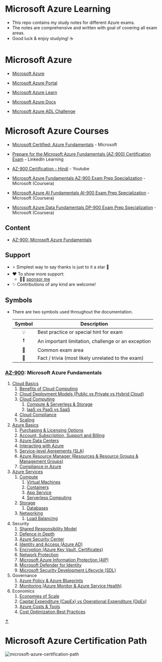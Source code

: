 # Microsoft Azure Learning

<!-- [![Quality checks status](https://github.com/undergroundwires/Azure-in-bullet-points/workflows/Quality%20checks/badge.svg)](https://github.com/undergroundwires/Azure-in-bullet-points/actions)
[![GitHub sponsors](https://undergroundwires.dev/img/badges/donate/flat.svg)](https://undergroundwires.dev/donate?project=Azure-in-bullet-points) -->

- This repo contains my study notes for different Azure exams.
- The notes are comprehensive and written with goal of covering all exam areas.
  <!-- - I passed all of the exams with these notes. -->
- Good luck & enjoy studying! ☕

# Microsoft Azure

- [Microsoft Azure](https://azure.microsoft.com/en-in/)

- [Microsoft Azure Portal](https://portal.azure.com/)

- [Microsoft Azure Learn](https://docs.microsoft.com/en-us/training/azure/)

- [Microsoft Azure Docs](https://docs.microsoft.com/en-us/azure/?product=popular)

- [Microsoft Azure ADL Challenge](https://adlchallenge.in/)

<!--* [Cloud Computing and Development]() - Yatharth Chauhan (UAceIt) (email address *required*)-->

# Microsoft Azure Courses

- [Microsoft Certified: Azure Fundamentals](https://docs.microsoft.com/en-us/learn/certifications/azure-fundamentals/) - Microsoft

- [Prepare for the Microsoft Azure Fundamentals (AZ-900) Certification Exam](https://www.linkedin.com/learning/paths/prepare-for-the-microsoft-azure-fundamentals-az-900-certification-exam) - LinkedIn Learning

- [AZ-900 Certification - Hindi](https://www.youtube.com/watch?v=aC3h0VOQWaw&list=PL_uXPmmIx2EkNVBOcUsFK8WA594UbIuZR) - Youtube

- [Microsoft Azure Fundamentals AZ-900 Exam Prep Specialization](https://www.coursera.org/specializations/microsoft-azure-fundamentals-az-900?) - Microsoft (Coursera)

- [Microsoft Azure AI Fundamentals AI-900 Exam Prep Specialization](https://www.coursera.org/specializations/microsoft-azure-ai-900-ai-fundamentals) - Microsoft (Coursera)

- [Microsoft Azure Data Fundamentals DP-900 Exam Prep Specialization](https://www.coursera.org/specializations/microsoft-azure-dp-900-data-fundamentals) - Microsoft (Coursera)

<!-- - [Microsoft Azure Training Playlist](https://www.youtube.com/playlist?list=PL9ooVrP1hQOHdFketT6JzY-71nBgIu-n0) - Edureka

- [Cloud Computing Full Course In 11 Hours \| Cloud Computing Tutorial For Beginners](https://www.youtube.com/watch?v=2LaAJq1lB1Q) - Edureka

- [Microsoft Azure Fundamentals Certification (AZ-900) Full Course | Azure Online Training | Edureka | Azure Tutorial For Beginners | Edureka](https://www.youtube.com/watch?v=wK3U7xSt31M&t=11939s) - Edureka -->

## Content

<!-- no toc -->

- [AZ-900: Microsoft Azure Fundamentals](#az-900-microsoft-azure-fundamentals)
<!-- - [AZ-104: Microsoft Azure Administrator](#az-104-microsoft-azure-administrator)
- [AZ-303: Microsoft Azure Architect Technologies](#az-303-microsoft-azure-architect-technologies)
- [AZ-304: Microsoft Azure Architect Design](#az-304-microsoft-azure-architect-design)
- [AZ-400: Designing and Implementing Microsoft DevOps Solutions](#az-400-designing-and-implementing-microsoft-devops-solutions) -->

## Support

- ⭐️ Simplest way to say thanks is just to it a star 🤩
- ❤️ To show more support:
  <!-- - ☕️ [buy me a coffee]() -->
  - 👏🏿 [sponsor me](https://github.com/sponsors/YatharthChauhan2362)
  <!-- - 🎈 [donate using another way]() -->
- ✨ Contributions of any kind are welcome!

## Symbols

- There are two symbols used throughout the documentation.

  | Symbol | Description                                        |
  | :----: | -------------------------------------------------- |
  |   💡   | Best practice or special hint for exam             |
  |   ❗   | An important limitation, challenge or an exception |
  |   📝   | Common exam area                                   |
  |   🤗   | Fact / trivia (most likely unrelated to the exam)  |

### [AZ-900](https://docs.microsoft.com/en-us/learn/certifications/exams/az-900): Microsoft Azure Fundamentals

1. [Cloud Basics](./AZ-900%20Microsoft%20Azure%20Fundamentals/1.%20Cloud%20Basics.md)
   1. [Benefits of Cloud Computing](./AZ-900%20Microsoft%20Azure%20Fundamentals/1.1.%20Benefits%20of%20Cloud%20Computing.md)
   2. [Cloud Deployment Models (Public vs Private vs Hybrid Cloud)](<./AZ-900%20Microsoft%20Azure%20Fundamentals/1.2.%20Cloud%20Deployment%20Models%20(Public%20vs%20Private%20vs%20Hybrid%20Cloud).md>)
   3. [Cloud Computing](https://github.com/YatharthChauhan2362/Microsoft-Azure-Learning/blob/main/AZ-900%20Microsoft%20Azure%20Fundamentals/1.3.1.%20Compute%20%26%20Serverless%20%26%20Storage.md)
      <!-- 3. Cloud Computing -->
      1. [Compute & Serverless & Storage](./AZ-900%20Microsoft%20Azure%20Fundamentals/1.3.1.%20Compute%20&%20Serverless%20&%20Storage.md)
      2. [IaaS vs PaaS vs SaaS](./AZ-900%20Microsoft%20Azure%20Fundamentals/1.3.2.%20IaaS%20vs%20PaaS%20vs%20SaaS.md)
   4. [Cloud Compliance](./AZ-900%20Microsoft%20Azure%20Fundamentals/1.4.%20Cloud%20Compliance.md)
   5. [Scaling](./AZ-900%20Microsoft%20Azure%20Fundamentals/1.5.%20Scaling.md)
2. [Azure Basics](./AZ-900%20Microsoft%20Azure%20Fundamentals/2.%20Azure%20Basics.md)
   1. [Purchasing & Licensing Options](./AZ-900%20Microsoft%20Azure%20Fundamentals/2.1.%20Purchasing%20&%20Licensing%20Options.md)
   2. [Account, Subscription, Support and Billing](./AZ-900%20Microsoft%20Azure%20Fundamentals/2.2.%20Azure%20Account,%20Subscription,%20Support%20and%20Billing.md)
   3. [Azure Data Centers](./AZ-900%20Microsoft%20Azure%20Fundamentals/2.3.%20Azure%20Data%20Centers.md)
   4. [Interacting with Azure](./AZ-900%20Microsoft%20Azure%20Fundamentals/2.4.%20Interacting%20with%20Azure.md)
   5. [Service-level Agreements (SLA)](<./AZ-900%20Microsoft%20Azure%20Fundamentals/2.5.%20Service-level%20Agreements%20(SLA).md>)
   6. [Azure Resource Manager (Resources & Resource Groups & Management Groups)](<./AZ-900%20Microsoft%20Azure%20Fundamentals/2.6.%20Azure%20Resource%20Manager%20(Resources%20&%20Resource%20Groups%20&%20Management%20Groups).md>)
   7. [Compliance in Azure](./AZ-900%20Microsoft%20Azure%20Fundamentals/2.7.%20Compliance%20in%20Azure.md)
3. [Azure Services](./AZ-900%20Microsoft%20Azure%20Fundamentals/3.%20Azure%20Services.md)
   1. [Compute](./AZ-900%20Microsoft%20Azure%20Fundamentals/3.1.%20Compute.md)
      1. [Virtual Machines](./AZ-900%20Microsoft%20Azure%20Fundamentals/3.1.1.%20Virtual%20Machines.md)
      2. [Containers](./AZ-900%20Microsoft%20Azure%20Fundamentals/3.1.2.%20Containers.md)
      3. [App Service](./AZ-900%20Microsoft%20Azure%20Fundamentals/3.1.3.%20App%20Service.md)
      4. [Serverless Computing](./AZ-900%20Microsoft%20Azure%20Fundamentals/3.1.4.%20Serverless%20Computing.md)
   2. [Storage](./AZ-900%20Microsoft%20Azure%20Fundamentals/3.2.%20Storage.md)
      1. [Databases](./AZ-900%20Microsoft%20Azure%20Fundamentals/3.2.1.%20Databases.md)
   3. [Networking](./AZ-900%20Microsoft%20Azure%20Fundamentals/3.3.%20Networking.md)
      1. [Load Balancing](./AZ-900%20Microsoft%20Azure%20Fundamentals/3.3.1.%20Load%20Balancing.md)
4. Security
   1. [Shared Responsibility Model](./AZ-900%20Microsoft%20Azure%20Fundamentals/4.1.%20Shared%20Responsibility%20Model.md)
   2. [Defence in Depth](./AZ-900%20Microsoft%20Azure%20Fundamentals/4.2.%20Defence%20in%20Depth.md)
   3. [Azure Security Center](./AZ-900%20Microsoft%20Azure%20Fundamentals/4.3.%20Azure%20Security%20Center.md)
   4. [Identity and Access (Azure AD)](<./AZ-900%20Microsoft%20Azure%20Fundamentals/4.4.%20Identity%20and%20Access%20(Azure%20AD).md>)
   5. [Encryption (Azure Key Vault, Certificates)](<./AZ-900%20Microsoft%20Azure%20Fundamentals/4.5.%20Encryption%20(Azure%20Key%20Vault,%20Certificates).md>)
   6. [Network Protection](./AZ-900%20Microsoft%20Azure%20Fundamentals/4.6.%20Network%20Protection.md)
   7. [Microsoft Azure Information Protection (AIP)](<./AZ-900%20Microsoft%20Azure%20Fundamentals/4.7.%20Microsoft%20Azure%20Information%20Protection%20(AIP).md>)
   8. [Microsoft Defender for Identity](./AZ-900%20Microsoft%20Azure%20Fundamentals/../AZ-900%20Microsoft%20Azure%20Fundamentals/4.8.%20Microsoft%20Defender%20for%20Identity.md)
   9. [Microsoft Security Development Lifecycle (SDL)](<./AZ-900%20Microsoft%20Azure%20Fundamentals/4.9.%20Microsoft%20Security%20Development%20Lifecycle%20(SDL).md>)
5. Governance
   1. [Azure Policy & Azure Blueprints](./AZ-900%20Microsoft%20Azure%20Fundamentals/5.1.%20Azure%20Policy%20&%20Azure%20Blueprints.md)
   2. [Monitoring (Azure Monitor & Azure Service Health)](<./AZ-900%20Microsoft%20Azure%20Fundamentals/5.2.%20Monitoring%20(Azure%20Monitor%20&%20Azure%20Service%20Health).md>)
6. Economics
   1. [Economies of Scale](./AZ-900%20Microsoft%20Azure%20Fundamentals/6.1.%20Economies%20of%20Scale.md)
   2. [Capital Expenditure (CapEx) vs Operational Expenditure (OpEx)](<./AZ-900%20Microsoft%20Azure%20Fundamentals/6.2.%20Capital%20Expenditure%20(CapEx)%20vs%20Operational%20Expenditure%20(OpEx).md>)
   3. [Azure Costs & Tools](./AZ-900%20Microsoft%20Azure%20Fundamentals/6.3.%20Azure%20Costs%20&%20Tools.md)
   4. [Cost Optimization Best Practices](./AZ-900%20Microsoft%20Azure%20Fundamentals/6.4.%20Cost%20Optimization%20Best%20Practices.md)

[↑](#content)

<!-- ### [AZ-104](https://docs.microsoft.com/en-us/learn/certifications/exams/az-104): Microsoft Azure Administrator

1. Management
   1. [Azure Cloud Shell](AZ-104%20Microsoft%20Azure%20Administrator/1.1.%20Management%20-%20Azure%20Cloud%20Shell.md)
   2. [Resources & Costs](AZ-104%20Microsoft%20Azure%20Administrator/1.2.%20Management%20-%20Resources%20&%20Costs.md)
   3. [Resource Groups](AZ-104%20Microsoft%20Azure%20Administrator/1.3.%20Management%20-%20Resource%20Groups.md)
2. Governance
   1. [Roles](AZ-104%20Microsoft%20Azure%20Administrator/2.1.%20Governance%20-%20Roles.md)
   2. [Azure AD](AZ-104%20Microsoft%20Azure%20Administrator/2.2.%20Governance%20-%20Azure%20AD.md)
      1. [Entities](AZ-104%20Microsoft%20Azure%20Administrator/2.2.1.%20Governance%20-%20Azure%20AD%20-%20Entities.md)
      2. [Hybrid identities](AZ-104%20Microsoft%20Azure%20Administrator/2.2.2.%20Governance%20-%20Azure%20AD%20-%20Hybrid%20Identities.md)
   3. [Azure Policies](AZ-104%20Microsoft%20Azure%20Administrator/2.3.%20Governance%20-%20Azure%20Policies.md)
3. [Monitoring](AZ-104%20Microsoft%20Azure%20Administrator/3.%20Monitoring.md)
   1. [Monitoring costs](AZ-104%20Microsoft%20Azure%20Administrator/3.1.%20Monitoring%20-%20Monitoring%20costs.md)
4. Storage
   1. [Azure Storage](AZ-104%20Microsoft%20Azure%20Administrator/4.1.%20Storage%20-%20Azure%20Storage.md)
      1. [Security](AZ-104%20Microsoft%20Azure%20Administrator/4.1.1.%20Storage%20-%20Azure%20Storage%20-%20Security.md)
      2. [Monitoring](AZ-104%20Microsoft%20Azure%20Administrator/4.1.2.%20Storage%20-%20Azure%20Storage%20-%20Monitoring.md)
   2. [Azure Files](AZ-104%20Microsoft%20Azure%20Administrator/4.2.%20Storage%20-%20Azure%20Files.md)
   3. [Azure Backup](AZ-104%20Microsoft%20Azure%20Administrator/4.3.%20Storage%20-%20Azure%20Backup.md)
5. [Compute - Virtual Machines (VMs)](<AZ-104%20Microsoft%20Azure%20Administrator/5.%20Compute%20-%20Virtual%20machines%20(VMs).md>)
   1. [High Availability](<AZ-104%20Microsoft%20Azure%20Administrator/5.1.%20Compute%20-%20Virtual%20machines%20(VMs)%20-%20High%20Availability.md>)
   2. [Deployment](<AZ-104%20Microsoft%20Azure%20Administrator/5.2%20Compute%20-%20Virtual%20machines%20(VMs)%20-%20Deployment.md>)
   3. [VM Scale Sets (VMMS)](<AZ-104%20Microsoft%20Azure%20Administrator/5.3%20Compute%20-%20Virtual%20machines%20(VMs)%20-%20VM%20Scale%20Sets%20(VMMS).md>)
   4. [Security](<AZ-104%20Microsoft%20Azure%20Administrator/5.4.%20Compute%20-%20Virtual%20machines%20(VMs)%20-%20Security.md>)
   5. [Backups](<AZ-104%20Microsoft%20Azure%20Administrator/5.5.%20Compute%20-%20Virtual%20machines%20(VMs)%20-%20Backups.md>)
6. Networking
   1. [Virtual Network (VNet)](<AZ-104%20Microsoft%20Azure%20Administrator/6.1.%20Networking%20-%20Virtual%20Network%20(VNet).md>)
      1. [Connecting VNets](<AZ-104%20Microsoft%20Azure%20Administrator/6.1.1.%20Networking%20-%20Virtual%20Network%20(VNet)%20-%20Connecting%20VNets.md>)
      2. [DNS & Name Resolution](<AZ-104%20Microsoft%20Azure%20Administrator/6.1.2.%20Networking%20-%20Virtual%20Network%20(VNet)%20-%20DNS%20&%20Name%20Resolution.md>)
   2. [Load Balancers](AZ-104%20Microsoft%20Azure%20Administrator/6.2.%20Networking%20-%20Load%20Balancers.md)

[↑](#content)

### [AZ-303](https://docs.microsoft.com/en-us/learn/certifications/exams/az-303): Microsoft Azure Architect Technologies

1. [Azure basics](AZ-303%20Microsoft%20Azure%20Architect%20Technologies/1.%20Azure%20basics.md)
2. Infrastructure services
   1. [Monitoring](AZ-303%20Microsoft%20Azure%20Architect%20Technologies/2.1.%20Monitoring.md)
   2. [Azure Storage](AZ-303%20Microsoft%20Azure%20Architect%20Technologies/2.2.%20Azure%20Storage.md)
   3. [Azure Content Delivery Network (CDN)](<AZ-303%20Microsoft%20Azure%20Architect%20Technologies/2.3.%20Azure%20Content%20Delivery%20Network%20(CDN).md>)
   4. [Virtual Machines](AZ-303%20Microsoft%20Azure%20Architect%20Technologies/2.4.%20Virtual%20Machines.md)
      1. [Deploy](AZ-303%20Microsoft%20Azure%20Architect%20Technologies/2.4.1.%20Virtual%20Machines%20-%20Deploy.md)
      2. [Azure Backup & Azure Site Recovery & Snapshots](AZ-303%20Microsoft%20Azure%20Architect%20Technologies/2.4.2.%20Virtual%20Machines%20-%20Azure%20Backup%20&%20Azure%20Site%20Recovery%20&%20Snapshots.md)
   5. [Virtual Networks](AZ-303%20Microsoft%20Azure%20Architect%20Technologies/2.5.%20Virtual%20Networks.md)
      1. [Virtual Network Connectivity](AZ-303%20Microsoft%20Azure%20Architect%20Technologies/2.5.1.%20Virtual%20Networks%20-%20Virtual%20Network%20Connectivity.md)
      2. [Virtual Network Interface](AZ-303%20Microsoft%20Azure%20Architect%20Technologies/2.5.2.%20Virtual%20Networks%20-%20Virtual%20Network%20Interface.md)
   6. [Azure Migration](AZ-303%20Microsoft%20Azure%20Architect%20Technologies/2.6.%20Azure%20Migration.md)
      1. [Azure Migrate Service](AZ-303%20Microsoft%20Azure%20Architect%20Technologies/2.6.1.%20Azure%20Migrate%20Service.md)
      2. [Azure Site Recovery Service](AZ-303%20Microsoft%20Azure%20Architect%20Technologies/2.6.2.%20Azure%20Site%20Recovery%20Service.md)
3. Security
   1. Identities
      1. [Azure Active Directory](AZ-303%20Microsoft%20Azure%20Architect%20Technologies/3.1.1.%20Identities%20-%20Azure%20Active%20Directory.md)
         1. [Hybrid Identities](AZ-303%20Microsoft%20Azure%20Architect%20Technologies/3.1.1.1.%20Identities%20-%20Azure%20Active%20Directory%20-%20Hybrid%20Identities.md)
      2. [Active Directory Domain Services (ADDS)](<AZ-303%20Microsoft%20Azure%20Architect%20Technologies/3.1.2.%20Identities%20-%20Active%20Directory%20Domain%20Services%20(ADDS).md>)
   2. [Networking](AZ-303%20Microsoft%20Azure%20Architect%20Technologies/3.2.%20Networking.md)
      1. [Hybrid Connections (Site-to-Site VPN & ExpressRoute)](<AZ-303%20Microsoft%20Azure%20Architect%20Technologies/3.2.1.%20Networking%20-%20Hybrid%20Connections%20(Site-to-Site%20VPN%20&%20ExpressRoute).md>)
   3. [Manage role-based access control (RBAC)](<AZ-303%20Microsoft%20Azure%20Architect%20Technologies/3.3.%20Manage%20role-based%20access%20control%20(RBAC).md>)
   4. [Multi-Factor Authentication (MFA)](<AZ-303%20Microsoft%20Azure%20Architect%20Technologies/3.4.%20Multi-Factor%20Authentication%20(MFA).md>)
   5. Implement Authentication and Secure Data
      1. [Authentication](AZ-303%20Microsoft%20Azure%20Architect%20Technologies/3.5.1.%20Authentication.md)
      2. [Authorization](AZ-303%20Microsoft%20Azure%20Architect%20Technologies/3.5.2.%20Authorization.md)
      3. [Encryption](AZ-303%20Microsoft%20Azure%20Architect%20Technologies/3.5.3.%20Encryption.md)
4. Application services
   1. [Creating Web Applications using PaaS](AZ-303%20Microsoft%20Azure%20Architect%20Technologies/4.1.%20Creating%20Web%20Applications%20using%20PaaS.md)
   2. [Web Apps (App Service)](<AZ-303%20Microsoft%20Azure%20Architect%20Technologies/4.2.%20Web%20Apps%20(App%20Service).md>)
   3. [Azure Service Fabric](AZ-303%20Microsoft%20Azure%20Architect%20Technologies/4.3.%20Azure%20Service%20Fabric.md)
   4. [Using containers and orchestration](AZ-303%20Microsoft%20Azure%20Architect%20Technologies/4.4.%20Using%20containers%20and%20orchestration.md)
   5. [Serverless Computing (Azure Functions & Logic Apps)](<AZ-303%20Microsoft%20Azure%20Architect%20Technologies/4.5.%20Serverless%20Computing%20(Azure%20Functions%20&%20Logic%20Apps).md>)
5. Developing for cloud
   1. [Asynchronous Messaging](AZ-303%20Microsoft%20Azure%20Architect%20Technologies/5.1.%20Asynchronous%20Messaging.md)
      1. [Azure Queues (Storage Queues & Event Grid & Service Bus & Event Hubs & IoT Hub)](<./AZ-303%20Microsoft%20Azure%20Architect%20Technologies/5.1.1.%20Azure%20Queues%20(Storage%20Queues%20&%20Event%20Grid%20&%20Service%20Bus%20&%20Event%20Hubs%20&%20IoT%20Hub).md>)
   2. [Configure Message-based integration architecture](AZ-303%20Microsoft%20Azure%20Architect%20Technologies/5.2.%20Configure%20Message-based%20integration%20architecture.md)
   3. [Developing for asynchronous processes](AZ-303%20Microsoft%20Azure%20Architect%20Technologies/5.3.%20Developing%20for%20asynchronous%20processes.md)
   4. [Developing for autoscaling](AZ-303%20Microsoft%20Azure%20Architect%20Technologies/5.4.%20Developing%20for%20autoscaling.md)
   5. [Implement code that addresses a transient state](AZ-303%20Microsoft%20Azure%20Architect%20Technologies//5.5.%20Implement%20code%20that%20addresses%20a%20transient%20state.md)
   6. [Implement code that addresses singleton application instances](AZ-303%20Microsoft%20Azure%20Architect%20Technologies/5.6.%20Implement%20code%20that%20addresses%20singleton%20application%20instances.md)
   7. [Querying Azure Resources](AZ-303%20Microsoft%20Azure%20Architect%20Technologies/5.7.%20Querying%20Azure%20Resources.md)
   8. [Develop database solutions](AZ-303%20Microsoft%20Azure%20Architect%20Technologies/5.8.%20Develop%20database%20solutions.md)
6. Cloud architecture patterns
   1. [Design and Connectivity Patterns](AZ-303%20Microsoft%20Azure%20Architect%20Technologies/6.1.%20Design%20and%20Connectivity%20Patterns.md)
   2. [Hybrid Networking](AZ-303%20Microsoft%20Azure%20Architect%20Technologies/6.2.%20Hybrid%20Networking.md)
   3. [Storing in cloud](AZ-303%20Microsoft%20Azure%20Architect%20Technologies/6.3.%20Storing%20in%20cloud.md)

[↑](#content)

### [AZ-304](https://docs.microsoft.com/en-us/learn/certifications/exams/az-304): Microsoft Azure Architect Design

1. Security
   1. [Responsibilities](./AZ-304%20Microsoft%20Azure%20Architect%20Design/1.1.%20Security%20-%20Responsibilities.md)
   2. [Azure data centers](./AZ-304%20Microsoft%20Azure%20Architect%20Design/1.2.%20Security%20-%20Azure%20data%20centers.md)
   3. [Azure Key Vault](./AZ-304%20Microsoft%20Azure%20Architect%20Design/1.3.%20Security%20-%20Azure%20Key%20Vault.md)
   4. [Azure Active Directory (Azure AD)](<./AZ-304%20Microsoft%20Azure%20Architect%20Design/1.4.%20Security%20-%20Azure%20Active%20Directory%20(Azure%20AD).md>)
2. SaaS services in Azure
   1. [Cognitive Services](./AZ-304%20Microsoft%20Azure%20Architect%20Design/2.1.%20SaaS%20services%20in%20Azure%20-%20Cognitive%20Services.md)
   2. [Bots (Bot Services, QnA Maker)](<./AZ-304%20Microsoft%20Azure%20Architect%20Design/2.2.%20SaaS%20services%20in%20Azure%20-%20Bots%20(Bot%20Services,%20QnA%20Maker).md>)
   3. [Azure Machine Learning](./AZ-304%20Microsoft%20Azure%20Architect%20Design/2.3.%20SaaS%20services%20in%20Azure%20-%20Azure%20Machine%20Learning.md)
   4. [Media Processing](AZ-304%20Microsoft%20Azure%20Architect%20Design/2.4.%20SaaS%20services%20in%20Azure%20-%20Media%20Processing.md)
3. Data platform
   1. Storage
      1. [Azure Storage](./AZ-304%20Microsoft%20Azure%20Architect%20Design/3.1.1.%20Storage%20-%20Azure%20Storage.md)
         1. [Storage Account](./AZ-304%20Microsoft%20Azure%20Architect%20Design/3.1.1.1.%20Storage%20-%20Storage%20Account.md)
      2. [StorSimple](AZ-304%20Microsoft%20Azure%20Architect%20Design/3.1.2.%20Storage%20-%20StorSimple.md)
   2. [SQL (Azure SQL Database)](<AZ-304%20Microsoft%20Azure%20Architect%20Design/3.2.%20SQL%20(Azure%20SQL%20Database).md>)
   3. [Big data services](./AZ-304%20Microsoft%20Azure%20Architect%20Design/3.3.%20Big%20data%20services.md)
   4. [Azure Automation](./AZ-304%20Microsoft%20Azure%20Architect%20Design/3.4.%20Azure%20Automation.md)
   5. [Data Analysis (Azure Analysis Services, HDInsight, Azure Data Catalog)](<./AZ-304%20Microsoft%20Azure%20Architect%20Design/3.5.%20Data%20Analysis%20(Azure%20Analysis%20Services,%20HDInsight,%20Azure%20Data%20Catalog).md>)
   6. [Backup (Azure Backup & Azure Site Recovery)](<./AZ-304%20Microsoft%20Azure%20Architect%20Design/3.6.%20Backup%20(Azure%20Backup%20&%20Azure%20Site%20Recovery).md>)
   7. [Monitoring](./AZ-304%20Microsoft%20Azure%20Architect%20Design/3.7.%20Monitoring.md)
      1. [Azure Sentinel](AZ-304%20Microsoft%20Azure%20Architect%20Design/3.7.1.%20Azure%20Sentinel.md)
4. Deployment, Migration and Integration
   1. [Azure Resource Manager](./AZ-304%20Microsoft%20Azure%20Architect%20Design/4.1.%20Azure%20Resource%20Manager.md)
      1. [Role-Based Access Control (RBAC)](<AZ-304%20Microsoft%20Azure%20Architect%20Design/4.1.1.%20Role-Based%20Access%20Control%20(RBAC).md>)
      2. [Azure Resource Policies](./AZ-304%20Microsoft%20Azure%20Architect%20Design/4.1.2.%20Azure%20Resource%20Policies.md)
      3. [Securing ARM templates](<./AZ-304%20Microsoft%20Azure%20Architect%20Design/4.1.3.%20Securing%20ARM%20templates%20(Azure%20Key%20Vault).md>)
      4. [Deploying ARM templates (Azure Building Blocks)](<AZ-304%20Microsoft%20Azure%20Architect%20Design/4.1.4.%20Deploying%20ARM%20templates%20(Azure%20Building%20Blocks).md>)
   2. [Managed Server Applications (App Service Environments, Azure Service Fabric, Azure Container Service, Azure Container Instance)](<AZ-304%20Microsoft%20Azure%20Architect%20Design/4.2.%20Managed%20Server%20Applications%20(App%20Service%20Environments,%20Azure%20Service%20Fabric,%20Azure%20Container%20Service,%20Azure%20Container%20Instance).md>)
      1. [High-Performance Compute (HPC)](<AZ-304%20Microsoft%20Azure%20Architect%20Design/4.2.1.%20High-Performance%20Compute%20(HPC).md>)
   3. [Migration strategies](AZ-304%20Microsoft%20Azure%20Architect%20Design/4.3.%20Migration%20strategies.md)
   4. [App Services](AZ-304%20Microsoft%20Azure%20Architect%20Design/4.4.%20App%20Services.md)
   5. [Authoring Serverless Applications in Azure](AZ-304%20Microsoft%20Azure%20Architect%20Design/4.5.%20Authoring%20Serverless%20Applications%20in%20Azure.md)
5. Infrastructure strategy
   1. [Application Architecture Patterns in Azure](AZ-304%20Microsoft%20Azure%20Architect%20Design/5.1.%20Application%20Architecture%20Patterns%20in%20Azure.md)
   2. [VM Availability (SLA, Availability Sets, Availability Zones)](<AZ-304%20Microsoft%20Azure%20Architect%20Design/5.2.%20VM%20Availability%20(SLA,%20Availability%20Sets,%20Availability%20Zones).md>)
   3. [Azure VM Scale Sets](./AZ-304%20Microsoft%20Azure%20Architect%20Design/5.3.%20Azure%20VM%20Scale%20Sets.md)
   4. [Hybrid Cloud](./AZ-304%20Microsoft%20Azure%20Architect%20Design/5.4.%20Hybrid%20Cloud.md)
   5. [Networking Azure Application Components](./AZ-304%20Microsoft%20Azure%20Architect%20Design/5.5.%20Networking%20Azure%20Application%20Components.md)
   6. [Messaging Services](./AZ-304%20Microsoft%20Azure%20Architect%20Design/5.6.%20Messaging%20Services.md)

[↑](#content)

### [AZ-400](http://docs.microsoft.com/en-us/learn/certifications/exams/az-400): Designing and Implementing Microsoft DevOps Solutions

1. [Introduction](AZ-400%20Microsoft%20Azure%20DevOps%20Solutions/1.%20Introduction.md)
   1. [Design a DevOps Strategy](AZ-400%20Microsoft%20Azure%20DevOps%20Solutions/1.1.%20Design%20a%20DevOps%20Strategy.md)
   2. [Common tools for DevOps](AZ-400%20Microsoft%20Azure%20DevOps%20Solutions/1.2.%20Common%20tools%20for%20DevOps.md)
2. [Azure DevOps Overview](AZ-400%20Microsoft%20Azure%20DevOps%20Solutions/2.%20Azure%20DevOps%20Overview.md)
   1. [Migrations](AZ-400%20Microsoft%20Azure%20DevOps%20Solutions/2.1.%20Migrations.md)
3. [Agile work management](AZ-400%20Microsoft%20Azure%20DevOps%20Solutions/3.%20Agile%20work%20management.md)
   1. [Azure Boards](AZ-400%20Microsoft%20Azure%20DevOps%20Solutions/3.1.%20Azure%20Boards.md)
4. Continuous Testing
   1. [Choosing Test and Work Management Tools](AZ-400%20Microsoft%20Azure%20DevOps%20Solutions/4.1.%20Continuous%20Testing%20-%20Choosing%20Test%20and%20Work%20Management%20Tools.md)
   2. [Azure Test Plans](AZ-400%20Microsoft%20Azure%20DevOps%20Solutions/4.2.%20Continuous%20Testing%20-%20Azure%20Test%20Plans.md)
5. [Continuous Feedback](AZ-400%20Microsoft%20Azure%20DevOps%20Solutions/5.%20Continuous%20Feedback.md)
   1. [Azure Monitor](AZ-400%20Microsoft%20Azure%20DevOps%20Solutions/5.1.%20Azure%20Monitor.md)
6. [Package management](AZ-400%20Microsoft%20Azure%20DevOps%20Solutions/6.%20Package%20Management.md)
   1. [Azure Artifacts](AZ-400%20Microsoft%20Azure%20DevOps%20Solutions/6.1.%20Azure%20Artifacts.md)
7. [Continuous Integration & Continuous Delivery](AZ-400%20Microsoft%20Azure%20DevOps%20Solutions/7.%20Continuous%20Integration%20&%20Continuous%20Delivery.md)
   1. [Deployment Patterns](AZ-400%20Microsoft%20Azure%20DevOps%20Solutions/7.1.%20Deployment%20Patterns.md)
   2. [Azure Pipelines](AZ-400%20Microsoft%20Azure%20DevOps%20Solutions/7.2.%20Azure%20Pipelines.md)
      1. [Container Agents](AZ-400%20Microsoft%20Azure%20DevOps%20Solutions/7.2.1.%20Azure%20Pipelines%20-%20Container%20Agents.md)
      2. [Release Pipelines](AZ-400%20Microsoft%20Azure%20DevOps%20Solutions/7.2.2.%20Azure%20Pipelines%20-%20Release%20Pipelines.md)
      3. [DevTest Labs](AZ-400%20Microsoft%20Azure%20DevOps%20Solutions/7.2.3.%20Azure%20Pipelines%20-%20DevTest%20Labs.md)
   3. [Jenkins](AZ-400%20Microsoft%20Azure%20DevOps%20Solutions/7.3.%20Jenkins.md)
   4. [SonarQube](AZ-400%20Microsoft%20Azure%20DevOps%20Solutions/7.4.%20SonarQube.md)
8. [DevSecOps](AZ-400%20Microsoft%20Azure%20DevOps%20Solutions/8.%20DevSecOps.md)
   1. [Azure Key Vault](AZ-400%20Microsoft%20Azure%20DevOps%20Solutions/8.1.%20Azure%20Key%20Vault.md)
9. [Source code version control](AZ-400%20Microsoft%20Azure%20DevOps%20Solutions/9.%20Source%20code%20version%20control.md)
   1. [Git](AZ-400%20Microsoft%20Azure%20DevOps%20Solutions/9.1.%20Git.md)
   2. [Pull request strategies](AZ-400%20Microsoft%20Azure%20DevOps%20Solutions/9.2.%20Pull%20request%20strategies.md)
   3. [Azure Repos](AZ-400%20Microsoft%20Azure%20DevOps%20Solutions/9.3.%20Azure%20Repos.md)
10. [Containers](AZ-400%20Microsoft%20Azure%20DevOps%20Solutions/10.%20Containers.md)
    1. [Azure Container Registry](AZ-400%20Microsoft%20Azure%20DevOps%20Solutions/10.1.%20Azure%20Container%20Registry.md)
    2. [Azure Kubernetes Service](AZ-400%20Microsoft%20Azure%20DevOps%20Solutions/10.2.%20Azure%20Kubernetes%20Service.md)
11. [Mobile DevOps (Visual Studio App Center)](<AZ-400%20Microsoft%20Azure%20DevOps%20Solutions/11.%20Mobile%20DevOps%20(Visual%20Studio%20App%20Center).md>)
12. [Infrastructure as code](AZ-400%20Microsoft%20Azure%20DevOps%20Solutions/12.%20Infrastructure%20as%20code.md)
    1. [ARM templates](AZ-400%20Microsoft%20Azure%20DevOps%20Solutions/12.1.%20ARM%20templates.md)
13. [Configuration as Code (PowerShell DSC & Azure Automation & Custom Script)](<AZ-400%20Microsoft%20Azure%20DevOps%20Solutions/13.%20Configuration%20as%20Code%20(PowerShell%20DSC%20&%20Azure%20Automation%20&%20Custom%20Script).md>)

[↑](#content) -->

# Microsoft Azure Certification Path

![microsoft-azure-certification-path](https://user-images.githubusercontent.com/75237577/190328320-7c668850-b8ea-4e29-806d-8a0f43711571.png)
